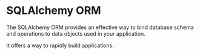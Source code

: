# SQLAlchemy ORM

The SQLAlchemy ORM provides an effective way to bind database schema and operations to data objects used in your application.

It offers a way to rapidly build applications.